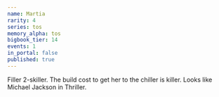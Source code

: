 ```yaml
---
name: Martia
rarity: 4
series: tos
memory_alpha: tos
bigbook_tier: 14
events: 1
in_portal: false
published: true
---
```


Filler 2-skiller. The build cost to get her to the chiller is killer. Looks like Michael Jackson in Thriller.
